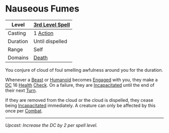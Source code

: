 # Nauseous Fumes

| Level    | [3rd Level Spell](3rd%20Level%20Spells.md)                            |
| -------- | --------------------------------------------------------------------- |
| Casting  | 1 [Action](../../../../Game%20Procedures/Core%20Procedures/Action.md) |
| Duration | Until dispelled                                                       |
| Range    | Self                                                                  |
| Domains  | [Death](../../Spell%20Domains/Death.md)                               |

You conjure of cloud of foul smelling awfulness around you for the duration.

Whenever a [Beast](../../../../Resources%20for%20GMs/Creature%20Types/Beast.md) or [Humanoid](../../../../Resources%20for%20GMs/Creature%20Types/Humanoid.md) becomes [Engaged](../../../../Game%20Procedures/Conditions/Engaged.md) with you, they make a [DC](../../../../Game%20Procedures/Core%20Procedures/DC.md) 16 [Health](../../../../Player%20Characters/Attributes/Health.md) [Check](../../../../Game%20Procedures/Core%20Procedures/Check.md). On a failure, they are [Incapacitated](../../../../Game%20Procedures/Conditions/Incapacitated.md) until the end of their next [Turn](../../../../Game%20Procedures/Core%20Procedures/Turn.md).

If they are removed from the cloud or the cloud is dispelled, they cease being [Incapacitated](../../../../Game%20Procedures/Conditions/Incapacitated.md) immediately. A creature can only be affected by this once per [Combat](../../../../Game%20Procedures/Combat/Combat.md).

---
*Upcast: Increase the DC by 2 per spell level.*
